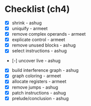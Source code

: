 # Checklist (ch4)

- [x] shrink - ashug
- [x] uniquify - armeet
- [x] remove complex operands - armeet
- [x] explicate control - armeet
- [x] remove unused blocks - ashug
- [x] select instructions - ashug
- [-] uncover live - ashug
- [x] build interference graph - ashug
- [x] graph coloring - armeet
- [x] allocate registers - armeet
- [x] remove jumps - ashug
- [x] patch instructions - ashug
- [x] prelude/conclusion - ashug
